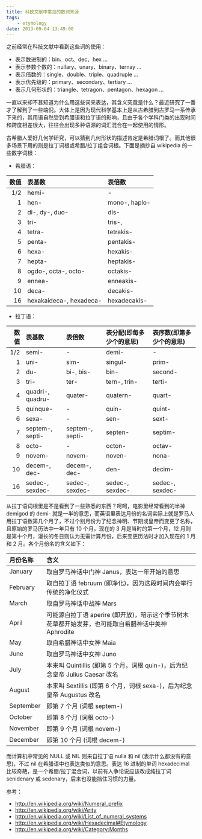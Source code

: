 ```yaml
---
title: 科技文献中常见的数词来源
tags:
    - etymology
date: 2013-09-04 13:49:00
---
```


之前经常在科技文献中看到这些词的使用：
- 表示数进制的：bin、oct、dec、hex ...
- 表示参数个数的：nullary、unary、binary、ternay ...
- 表示倍数的：single、double、triple、quadruple ...
- 表示优先级的：primary、secondary、tertiary ...
- 表示几何形状的：triangle、tetragon、pentagon、hexagon ...
<!-- more -->

一直以来却不甚知道为什么用这些词来表达，其含义究竟是什么？最近研究了一番才了解到了一些端倪。大体上是因为现代科学基本上是从古希腊到古罗马一系传承下来的，其用语自然受到希腊语和拉丁语的影响，且由于各个学科门类的出现时间和跨度相差很大，往往会出现多种语源的词汇混合在一起使用的情形。

古希腊人爱好几何学研究，可以猜到几何形状的描述肯定是希腊词根了。而其他很多场景下用的则是拉丁词根或希腊/拉丁组合词根。下面是摘抄自 wikipedia 的一些数字词根：
- 希腊语：

| **数值** | **表基数**                | **表倍数**      |
|-------:|:------------------------|:--------------|
|    1/2 | hemi-                   | -             |
|      1 | hen-                    | mono-, haplo- |
|      2 | di-, dy-, duo-          | dis-          |
|      3 | tri-                    | tris-,        |
|      4 | tetra-                  | tetrakis-     |
|      5 | penta-                  | pentakis-     |
|      6 | hexa-                   | hexakis-      |
|      7 | hepta-                  | heptakis-     |
|      8 | ogdo-, octa-, octo-     | octakis-      |
|      9 | ennea-                  | enneakis-     |
|     10 | deca-                   | decakis-      |
|     16 | hexakaideca-, hexadeca- | hexadecakis-  |

- 拉丁语：

| **数值** | **表基数**         | **表倍数**        | **表分配(即每多少个的意思)** | **表序数(即第多少个的意思)** |
|-------:|:-----------------|:----------------|:---------------------------|:---------------------------|
|    1/2 | semi-            | -               | demi-                      | -                          |
|      1 | uni-             | sim-            | singul-                    | prim-                      |
|      2 | du-              | bi-, bis-       | bin-                       | second-                    |
|      3 | tri-             | ter-            | tern-, trin-               | terti-                     |
|      4 | quadri-, quadru- | quater-         | quatern-                   | quart-                     |
|      5 | quinque-         | -               | quin-                      | quint-                     |
|      6 | sexa-            | -               | sen-                       | sext-                      |
|      7 | septem-, septi-  | septem-, septi- | septen-                    | septim-                    |
|      8 | octo-            | -               | octon-                     | octav-                     |
|      9 | novem-           | novem-          | noven-                     | nona-                      |
|     10 | decem-, dec-     | decem-, dec-    | den-                       | decim-                     |
|     16 | sedec-, sexdec-  | sedec-, sexdec- | sedec-, sexdec-            | sedec-, sexdec-            |

从拉丁语词根里是不是看到了一些熟悉的东西？呵呵，电影里经常看到的半神 demigod 的 demi- 就是一半的意思，而英语里表达月份的名词实际上就是罗马人用拉丁语数第几个月了，不过个别月份为了纪念神明、节期或皇帝而变更了名称，且原始的罗马历法中一年只有 10 个月，现在的 3 月是当时的第一个月，12 月则是第十个月，漫长的冬日则认为无需计算月份，后来变更历法时才加入现在的 1 月和 2 月。各个月份名的含义如下：

| **月份名称** | **含义** |
|:-----------|:-------|
| January    | 取自罗马神话中门神 Janus，表达一年开始的意思 |
| February   | 取自拉丁语 februum (即净化)，因为这段时间内会举行传统的净化仪式 |
| March      | 取自罗马神话中战神 Mars |
| April      | 可能源自拉丁语 aperire (即开放)，暗示这个季节树木花草都开始发芽，也可能取自希腊神话中美神 Aphrodite |
| May        | 取自希腊神话中女神 Maia |
| June       | 取自罗马神话中女神 Juno |
| July       | 本来叫 Quintillis (即第 5 个月，词根 quin-)，后为纪念皇帝 Julius Caesar 改名 |
| August     | 本来叫 Sextillis (即第 6 个月，词根 sexa-)，后为纪念皇帝 Augustus 改名 |
| September  | 即第 7 个月 (词根 septem-) |
| October    | 即第 8 个月 (词根 octo-) |
| November   | 即第 9 个月 (词根 novem-) |
| December   | 即第 10 个月 (词根 decem-) |

而计算机中常见的 NULL 或 NIL 则来自拉丁语 nulla 和 nil (表示什么都没有的意思)，不过 nil 在希腊语中也表达类似的意思。表达 16 进制的单词 hexadecimal 比较奇葩，是一个希腊/拉丁混合词，以前有人争论说应该改成纯拉丁词 senidenary 或 sedenary，后来也没能挡住习惯的力量。

参考：
+ http://en.wikipedia.org/wiki/Numeral_prefix
+ http://en.wikipedia.org/wiki/Arity
+ http://en.wikipedia.org/wiki/List_of_numeral_systems
+ http://en.wikipedia.org/wiki/Hexadecimal#Etymology
+ http://en.wikipedia.org/wiki/Category:Months
